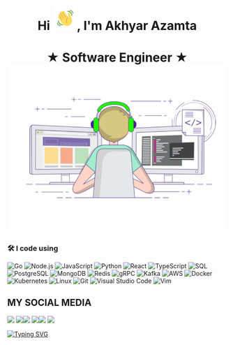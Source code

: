 
<h1 align="center">Hi <img src="Wave.gif" height="55px" width="55px">, I'm Akhyar Azamta</h1>

<p align="center">

</p>
<h1 align="center">★ Software Engineer ★ <img src="code.gif">
  
### 🛠 I code using

![Go](https://img.shields.io/badge/-Go-05122A?style=flat&logo=go)
![Node.js](https://img.shields.io/badge/-Node.js-05122A?&logo=node.js)
![JavaScript](https://img.shields.io/badge/-JavaScript-05122A?&logo=JavaScript)
![Python](https://img.shields.io/badge/-Python-05122A?&logo=Python)
![React](https://img.shields.io/badge/-React-05122A?&logo=React)
![TypeScript](https://img.shields.io/badge/-TypeScript-05122A?&logo=TypeScript)
![SQL](https://img.shields.io/badge/-SQL-05122A?&logo=MySQL)
![PostgreSQL](https://img.shields.io/badge/-PostgreSQL-05122A?style=flat&logo=PostgreSQL)
![MongoDB](https://img.shields.io/badge/-MongoDB-05122A?style=flat&logo=MongoDB)
![Redis](https://img.shields.io/badge/-Redis-05122A?style=flat&logo=Redis)
![gRPC](https://img.shields.io/badge/-gRPC-05122A?style=flat&logo=grpc)
![Kafka](https://img.shields.io/badge/-Kafka-05122A?style=flat&logo=apache-kafka)
![AWS](https://img.shields.io/badge/-AWS-05122A?&logo=Amazon-AWS&logoColor=F90)
![Docker](https://img.shields.io/badge/-Docker-05122A?&logo=Docker)
![Kubernetes](https://img.shields.io/badge/-Kubernetes-05122A?&logo=Kubernetes)
![Linux](https://img.shields.io/badge/-Linux-05122A?&logo=Linux)
![Git](https://img.shields.io/badge/-Git-05122A?style=flat&logo=git)
![Visual Studio Code](https://img.shields.io/badge/-VS%20Code-05122A?style=flat&logo=visual-studio-code&logoColor=007ACC)
![Vim](https://img.shields.io/badge/-VIM-05122A?style=flat&logo=neovim)

  
  ## MY SOCIAL MEDIA <br>
[![](https://img.shields.io/badge/Github-black?logo=Github&logoColor=black&labelColor=white)](https://github.com/AkhyarAzamta) [![](https://img.shields.io/badge/Twitter-yellow?logo=Twitter&logoColor=White&labelColor=white)](https://twitter.com/AkhyarAzamta)[![](https://img.shields.io/badge/Telegram-blue?logo=Telegram&logoColor=red&labelColor=white)](https://t.me/akhyar_azamta)
[![](https://img.shields.io/badge/Facebook-blue?logo=Facebook&logoColor=blue&labelColor=white)](https://www.facebook.com/akhyarazamta)[![](https://img.shields.io/badge/Instagram-red?logo=Instagram&logoColor=red&labelColor=white)](https://www.instagram.com/akhyar.azamta) [![](https://img.shields.io/badge/Whatsapp-CHAT-red?logo=Whatsapp&logoColor=Brightgreen&labelColor=white)](https://wa.me/123456789?text=Asalamualaikum+kak+Akhyar+ganteng)

[![Typing SVG](https://readme-typing-svg.herokuapp.com?font=Fira+Code&duration=1500&pause=900&lines=Code+for+a+better+tomorrow)](https://git.io/typing-svg)
